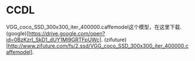 # CCDL
VGG_coco_SSD_300x300_iter_400000.caffemodel这个模型，在这里下载.
(google)[https://drive.google.com/open?id=0BzKzrI_SkD1_dUY1Ml9GRTFpUWc].
(zifuture)[http://www.zifuture.com/fs/2.ssd/VGG_coco_SSD_300x300_iter_400000.caffemodel].
